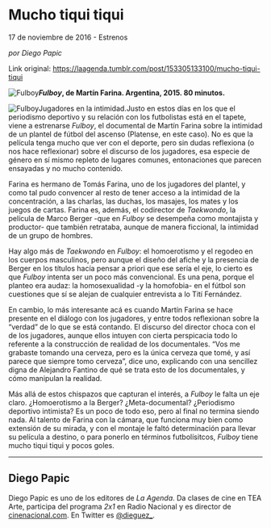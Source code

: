 # Mucho tiqui tiqui



17 de noviembre de 2016 - Estrenos

_por Diego Papic_

Link original: https://laagenda.tumblr.com/post/153305133100/mucho-tiqui-tiqui

![Fulboy](https://64.media.tumblr.com/ece18cec81300bab96fc626ec4113b89/tumblr_inline_pjzvosFEyv1t6q87u_500.jpg)***Fulboy*, de Martín Farina. Argentina, 2015. 80 minutos.**

![Fulboy](https://64.media.tumblr.com/ece18cec81300bab96fc626ec4113b89/tumblr_inline_pjzvosFEyv1t6q87u_500.jpg)Jugadores en la intimidad.Justo en estos días en los que el periodismo deportivo y su relación con los futbolistas está en el tapete, viene a estrenarse *Fulboy*, el documental de Martín Farina sobre la intimidad de un plantel de fútbol del ascenso (Platense, en este caso). No es que la película tenga mucho que ver con el deporte, pero sin dudas reflexiona (o nos hace reflexionar) sobre el discurso de los jugadores, esa especie de género en sí mismo repleto de lugares comunes, entonaciones que parecen ensayadas y no mucho contenido.

Farina es hermano de Tomás Farina, uno de los jugadores del plantel, y como tal pudo convencer al resto de tener acceso a la intimidad de la concentración, a las charlas, las duchas, los masajes, los mates y los juegos de cartas. Farina es, además, el codirector de *Taekwondo*, la película de Marco Berger -que en *Fulboy* se desempeña como montajista y productor- que también retrataba, aunque de manera ficcional, la intimidad de un grupo de hombres.

Hay algo más de *Taekwondo* en *Fulboy*: el homoerotismo y el regodeo en los cuerpos masculinos, pero aunque el diseño del afiche y la presencia de Berger en los títulos hacía pensar a priori que ese sería el eje, lo cierto es que *Fulboy* intenta ser un poco más convencional. Es una pena, porque el planteo era audaz: la homosexualidad -y la homofobia- en el fútbol son cuestiones que sí se alejan de cualquier entrevista a lo Tití Fernández.

En cambio, lo más interesante acá es cuando Martín Farina se hace presente en el diálogo con los jugadores, y entre todos reflexionan sobre la “verdad” de lo que se está contando. El discurso del director choca con el de los jugadores, aunque ellos intuyen con cierta perspicacia todo lo referente a la construcción de realidad de los documentales. “Vos me grabaste tomando una cerveza, pero es la única cerveza que tomé, y así parece que siempre tomo cerveza”, dice uno, explicando con una sencillez digna de Alejandro Fantino de qué se trata esto de los documentales, y cómo manipulan la realidad.

Más allá de estos chispazos que capturan el interés, a *Fulboy* le falta un eje claro. ¿Homoerotismo a la Berger? ¿Meta-documental? ¿Periodismo deportivo intimista? Es un poco de todo eso, pero al final no termina siendo nada. Al talento de Farina con la cámara, que funciona muy bien como extensión de su mirada, y con el montaje le faltó determinación para llevar su película a destino, o para ponerlo en términos futbolísitcos, *Fulboy* tiene mucho tiqui tiqui y pocos goles.

  




---

 Diego Papic
------------

 Diego Papic es uno de los editores de *La Agenda*. Da clases de cine en TEA Arte, participa del programa *2x1* en Radio Nacional y es director de [cinenacional.com](http://www.cinenacional.com/). En Twitter es [@dieguez\_](https://twitter.com/dieguez_). 

